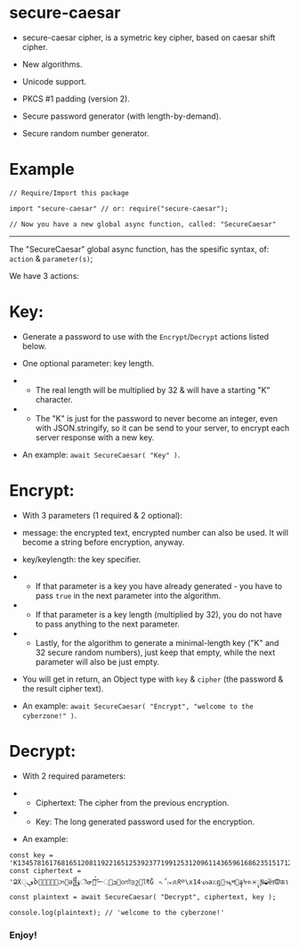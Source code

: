 
# secure-caesar

* secure-caesar cipher, is a symetric key cipher, based on caesar shift cipher.

* New algorithms.

* Unicode support.

* PKCS #1 padding (version 2).

* Secure password generator (with length-by-demand).

* Secure random number generator.

# Example

```
// Require/Import this package

import "secure-caesar" // or: require("secure-caesar");

// Now you have a new global async function, called: "SecureCaesar"
```

---

The "SecureCaesar" global async function, has the spesific syntax, of: `action` & `parameter(s)`;

We have 3 actions:

# Key:

* Generate a password to use with the `Encrypt`/`Decrypt` actions listed below.

* One optional parameter: key length.

* * The real length will be multiplied by 32 & will have a starting "K" character.

* * The "K" is just for the password to never become an integer, even with JSON.stringify, so it can be send to your server, to encrypt each server response with a new key.

* An example: `await SecureCaesar( "Key" )`.

# Encrypt:

* With 3 parameters (1 required & 2 optional):

* message: the encrypted text, encrypted number can also be used. It will become a string before encryption, anyway.

* key/keylength: the key specifier.

* * If that parameter is a key you have already generated - you have to pass `true` in the next parameter into the algorithm.

* * If that parameter is a key length (multiplied by 32), you do not have to pass anything to the next parameter.

* * Lastly, for the algorithm to generate a minimal-length key ("K" and 32 secure random numbers), just keep that empty, while the next parameter will also be just empty.

* You will get in return, an Object type with `key` & `cipher` (the password & the result cipher text).

* An example: `await SecureCaesar( "Encrypt", "welcome to the cyberzone!" )`.

# Decrypt:

* With 2 required parameters:

* * Ciphertext: The cipher from the previous encryption.

* * Key: The long generated password used for the encryption.

* An example:

```
const key = 'K13457816176816512081192216512539237719912531209611436596168623515171223121411401253216641971240220315958113130112224255112213920';
const ciphertext = 'ՁẊ޵ݰ࣊ࠎڥੑ঵ࡺઝࣈә᧰ۋॊᓂׅࣜࣳ਺ܭࡿ্࠸᝟ѻಗট੩շ࿩ไ₹Ḡᨚ΅⒲ᥰᖇ༠\x14ᔣа؉ឮ᫮ฯܟन׷နᔮᨑ♓ုƝ◒֓êऱᗵऊι';
const plaintext = await SecureCaesar( "Decrypt", ciphertext, key );

console.log(plaintext); // 'welcome to the cyberzone!'

```

### Enjoy!
